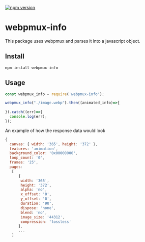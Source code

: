 [![npm version](https://badge.fury.io/js/webpmux-info.svg)](https://badge.fury.io/js/webpmux-info)

# webpmux-info 
This package uses webpmux and parses it into a javascript object.

## Install

```
npm install webpmux-info
```

## Usage

```javascript
const webpmux_info = require('webpmux-info');

webpmux_info("./image.webp").then((animated_info)=>{
	
}).catch((err)=>{
  console.log(err);
});
```
An example of how the response data would look

```javascript
{ 
  canvas: { width: '365', height: '372' },
  features: 'animation',
  background_color: '0x00000000',
  loop_count: '0',
  frames: '25',
  pages:
   [ 
      {
       width: '365',
       height: '372',
       alpha: 'no',
       x_offset: '0',
       y_offset: '0',
       duration: '90',
       dispose: 'none',
       blend: 'no',
       image_size: '44312',
       compression: 'lossless' 
      },
      ...
   ]
```

